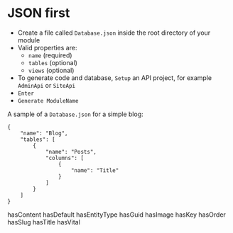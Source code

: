 # JSON first

- Create a file called `Database.json` inside the root directory of your module
- Valid properties are:
    - `name` (required)
    - `tables` (optional)
    - `views` (optional)
- To generate code and database, `Setup` an API project, for example `AdminApi` or `SiteApi`
- `Enter`
- `Generate ModuleName`

A sample of a `Database.json` for a simple blog:

```
{
    "name": "Blog",
    "tables": [
        {
            "name": "Posts",
            "columns": [
                {
                    "name": "Title"
                }
            ]
        }
    ]
}
```

hasContent
hasDefault
hasEntityType
hasGuid
hasImage
hasKey
hasOrder
hasSlug
hasTitle
hasVital
